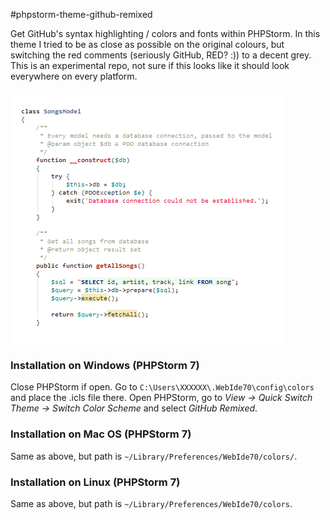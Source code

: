 #phpstorm-theme-github-remixed

Get GitHub's syntax highlighting / colors and fonts within PHPStorm. In this theme I tried to be as close as possible
on the original colours, but switching the red comments (seriously GitHub, RED? :)) to a decent grey.
This is an experimental repo, not sure if this looks like it should look everywhere on every platform.

![Screenshot](screenshot.png)

### Installation on Windows (PHPStorm 7)

Close PHPStorm if open.
Go to `C:\Users\XXXXXX\.WebIde70\config\colors` and place the .icls file there.
Open PHPStorm, go to *View -> Quick Switch Theme -> Switch Color Scheme* and select *GitHub Remixed*.

### Installation on Mac OS (PHPStorm 7)

Same as above, but path is `~/Library/Preferences/WebIde70/colors/`.

### Installation on Linux (PHPStorm 7)

Same as above, but path is `~/Library/Preferences/WebIde70/colors`.